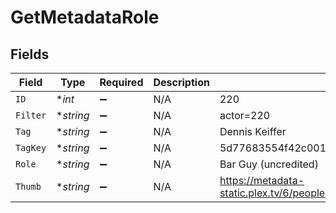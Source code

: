 # GetMetadataRole


## Fields

| Field                                                                         | Type                                                                          | Required                                                                      | Description                                                                   | Example                                                                       |
| ----------------------------------------------------------------------------- | ----------------------------------------------------------------------------- | ----------------------------------------------------------------------------- | ----------------------------------------------------------------------------- | ----------------------------------------------------------------------------- |
| `ID`                                                                          | **int*                                                                        | :heavy_minus_sign:                                                            | N/A                                                                           | 220                                                                           |
| `Filter`                                                                      | **string*                                                                     | :heavy_minus_sign:                                                            | N/A                                                                           | actor=220                                                                     |
| `Tag`                                                                         | **string*                                                                     | :heavy_minus_sign:                                                            | N/A                                                                           | Dennis Keiffer                                                                |
| `TagKey`                                                                      | **string*                                                                     | :heavy_minus_sign:                                                            | N/A                                                                           | 5d77683554f42c001f8c4708                                                      |
| `Role`                                                                        | **string*                                                                     | :heavy_minus_sign:                                                            | N/A                                                                           | Bar Guy (uncredited)                                                          |
| `Thumb`                                                                       | **string*                                                                     | :heavy_minus_sign:                                                            | N/A                                                                           | https://metadata-static.plex.tv/6/people/648e9a7ea1d537bccfcd7615134b78ce.jpg |